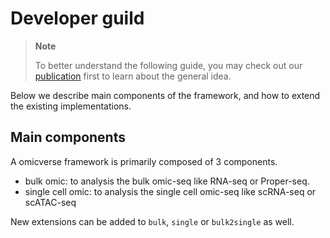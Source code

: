 # Developer guild

> **Note**
>
> To better understand the following guide, you may check out our [publication](https://doi.org/10.1101/2023.06.06.543913) first to learn about the general idea.

Below we describe main components of the framework, and how to extend the existing implementations.

## Main components

A omicverse framework is primarily composed of 3 components.

- bulk omic: to analysis the bulk omic-seq like RNA-seq or Proper-seq.
- single cell omic: to analysis the single cell omic-seq like scRNA-seq or scATAC-seq

New extensions can be added to `bulk`, `single` or `bulk2single` as well.